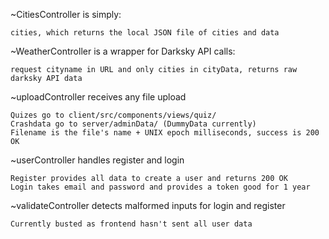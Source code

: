 ~CitiesController is simply:

    cities, which returns the local JSON file of cities and data

~WeatherController is a wrapper for Darksky API calls:

    request cityname in URL and only cities in cityData, returns raw darksky API data

~uploadController receives any file upload

    Quizes go to client/src/components/views/quiz/ 
    Crashdata go to server/adminData/ (DummyData currently)
    Filename is the file's name + UNIX epoch milliseconds, success is 200 OK

~userController handles register and login

    Register provides all data to create a user and returns 200 OK
    Login takes email and password and provides a token good for 1 year

~validateController detects malformed inputs for login and register

    Currently busted as frontend hasn't sent all user data

